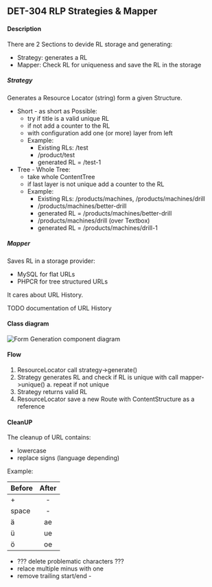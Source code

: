 ## DET-304 RLP Strategies & Mapper

#### Description
There are 2 Sections to devide RL storage and generating:

* Strategy: generates a RL
* Mapper: Check RL for uniqueness and save the RL in the storage

##### Strategy

Generates a Resource Locator (string) form a given Structure.

* Short - as short as Possible:
	* try if title is a valid unique RL
	* if not add a counter to the RL
	* with configuration add one (or more) layer from left
	* Example:
		* Existing RLs: /test
		* /product/test
		* generated RL = /test-1
* Tree - Whole Tree:
	* take whole ContentTree
	* if last layer is not unique add a counter to the RL
	* Example:
		* Existing RLs: /products/machines, /products/machines/drill
		* /products/machines/better-drill
		* generated RL = /products/machines/better-drill
		* /products/machines/drill (over Textbox)
		* generated RL = /products/machines/drill-1

##### Mapper

Saves RL in a storage provider:

* MySQL for flat URLs
* PHPCR for tree structured URLs

It cares about URL History.

TODO documentation of URL History

#### Class diagram

![Form Generation component diagram](https://raw.github.com/sulu-cmf/docs/master/detail-specification/images/diagrams/RLPStrategies.png)

#### Flow

1. ResourceLocator call strategy->generate()
2. Strategy generates RL and check if RL is unique with call mapper->unique()
	a. repeat if not unique
3. 	Strategy returns valid RL
4. 	ResourceLocator save a new Route with ContentStructure as a reference

#### CleanUP

The cleanup of URL contains:

* lowercase
* replace signs (language depending)

Example:

| Before | After |
| ------ |:-----:|
| +      | -     |
| space  | -     |
| ä      | ae    |
| ü      | ue    |
| ö      | oe    |

* ??? delete problematic characters ???
* relace multiple minus with one
* remove trailing start/end - 


